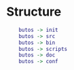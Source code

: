 # Structure
```dot {engine="circo"}
    butos -> init
    butos -> src
    butos -> bin
    butos -> scripts
    butos -> doc
    butos -> conf
```